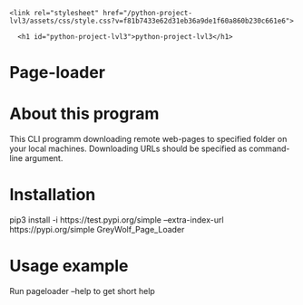 <!DOCTYPE html>
<html lang="en-US">
  <head>
    <meta charset="UTF-8">
    <meta http-equiv="X-UA-Compatible" content="IE=edge">
    <meta name="viewport" content="width=device-width, initial-scale=1">

<!-- Begin Jekyll SEO tag v2.6.1 -->
<title>python-project-lvl3</title>
<meta name="generator" content="Jekyll v3.8.5" />
<meta property="og:title" content="python-project-lvl3" />
<meta property="og:locale" content="en_US" />
<link rel="canonical" href="https://greygreywolf.github.io/python-project-lvl3/" />
<meta property="og:url" content="https://greygreywolf.github.io/python-project-lvl3/" />
<meta property="og:site_name" content="python-project-lvl3" />
<script type="application/ld+json">
{"headline":"python-project-lvl3","@type":"WebSite","url":"https://greygreywolf.github.io/python-project-lvl3/","name":"python-project-lvl3","@context":"https://schema.org"}</script>
<!-- End Jekyll SEO tag -->

    <link rel="stylesheet" href="/python-project-lvl3/assets/css/style.css?v=f81b7433e62d31eb36a9de1f60a860b230c661e6">
  </head>
  <body>
    <div class="container-lg px-3 my-5 markdown-body">
      

      <h1 id="python-project-lvl3">python-project-lvl3</h1>
<h1 id="page-loader">Page-loader</h1>



<h1 id="about-this-program">About this program</h1>

<p>This CLI programm downloading remote web-pages to specified folder on your local machines. Downloading URLs should be specified as command-line argument.</p>

<h1 id="installation">Installation</h1>

<p>pip3 install -i https://test.pypi.org/simple –extra-index-url https://pypi.org/simple GreyWolf_Page_Loader</p>



<h1 id="usage-example">Usage example</h1>

<p>Run pageloader –help to get short help</p>




      

    
  </body>
</html>
